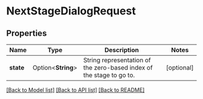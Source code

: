 # NextStageDialogRequest

## Properties

Name | Type | Description | Notes
------------ | ------------- | ------------- | -------------
**state** | Option<**String**> | String representation of the zero-based index of the stage to go to. | [optional]

[[Back to Model list]](../README.md#documentation-for-models) [[Back to API list]](../README.md#documentation-for-api-endpoints) [[Back to README]](../README.md)


